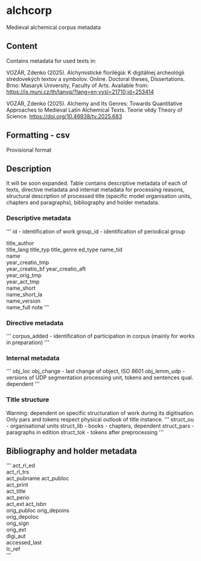 # alchcorp
Medieval alchemical corpus metadata

## Content

Contains metadata for used texts in:

VOZÁR, Zdenko (2025). Alchymistické florilégiá: K digitálnej archeológii stredovekých textov a symbolov. Online. Doctoral theses, Dissertations. Brno: Masaryk University, Faculty of Arts. Available from: https://is.muni.cz/th/tanvq/?lang=en;vysl=21710;id=253414

VOZÁR, Zdenko (2025). Alchemy and Its Genres: Towards Quantitative Approaches to Medieval Latin Alchemical Texts. Teorie vědy Theory of Science. https://doi.org/10.46938/tv.2025.683


## Formatting - csv

Provisional format

## Description

It will be soon expanded. Table contains descriptive metadata of each of texts, directive metadata and internat metadata for processing reasons, structural description of processed title (specific model organisation units, chapters and paragraphs), bibliography and holder metadata.

### Descriptive metadata
'''
id	      - identification of work <integer>
group_id	- identification of periodical group <integer>

title_author	
title_lang
title_typ
title_genre	
ed_type
name_tid	
name	
year_creatio_tmp	
year_creatio_bf	
year_creatio_aft	
year_orig_tmp	
year_act_tmp	
name_short	
name_short_la	
name_version	
name_full	note
'''
### Directive metadata
'''
corpus_added - identification of participation in corpus	<boolean> (mainly for works in preparation)
'''
### Internal metadata
'''
obj_loc	
obj_change	- last change of object, ISO 8601
obj_lemm_udp - versions of UDP segmentation processing unit, tokens and sentences qual. dependent
'''
### Title structure

Warning: dependent on specific structuration of work during its digitisation. Only pars and tokens respect physical outlook of title instance.
'''
struct_ou	- organisational units
struct_lib	- books - chapters, dependent
struct_pars	- paragraphs in edition
struct_tok	- tokens after preprocessing
'''
## Bibliography and holder metadata
'''
act_rl_ed	
act_rl_trs	
act_pubname	
act_publoc	
act_print	
act_title	
act_perio	
act_ext	
act_isbn	
orig_publoc	
orig_depoins	
orig_depoloc	
orig_sign	
orig_ext	
digi_aut	
accessed_last	
lc_ref	
'''


